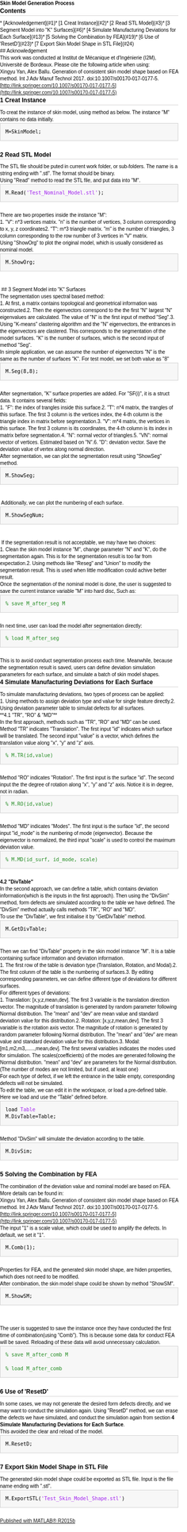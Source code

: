 <!DOCTYPE html
  PUBLIC "-//W3C//DTD HTML 4.01 Transitional//EN">
<html><head>
      <meta http-equiv="Content-Type" content="text/html; charset=utf-8">
   <!--
This HTML was auto-generated from MATLAB code.
To make changes, update the MATLAB code and republish this document.
      --><title>Skin Model Generation Process</title><meta name="generator" content="MATLAB 8.6"><link rel="schema.DC" href="http://purl.org/dc/elements/1.1/"><meta name="DC.date" content="2018-02-09"><meta name="DC.source" content="Guide.m"><style type="text/css">
html,body,div,span,applet,object,iframe,h1,h2,h3,h4,h5,h6,p,blockquote,pre,a,abbr,acronym,address,big,cite,code,del,dfn,em,font,img,ins,kbd,q,s,samp,small,strike,strong,sub,sup,tt,var,b,u,i,center,dl,dt,dd,ol,ul,li,fieldset,form,label,legend,table,caption,tbody,tfoot,thead,tr,th,td{margin:0;padding:0;border:0;outline:0;font-size:100%;vertical-align:baseline;background:transparent}body{line-height:1}ol,ul{list-style:none}blockquote,q{quotes:none}blockquote:before,blockquote:after,q:before,q:after{content:'';content:none}:focus{outine:0}ins{text-decoration:none}del{text-decoration:line-through}table{border-collapse:collapse;border-spacing:0}

html { min-height:100%; margin-bottom:1px; }
html body { height:100%; margin:0px; font-family:Arial, Helvetica, sans-serif; font-size:10px; color:#000; line-height:140%; background:#fff none; overflow-y:scroll; }
html body td { vertical-align:top; text-align:left; }

h1 { padding:0px; margin:0px 0px 25px; font-family:Arial, Helvetica, sans-serif; font-size:1.5em; color:#d55000; line-height:100%; font-weight:normal; }
h2 { padding:0px; margin:0px 0px 8px; font-family:Arial, Helvetica, sans-serif; font-size:1.2em; color:#000; font-weight:bold; line-height:140%; border-bottom:1px solid #d6d4d4; display:block; }
h3 { padding:0px; margin:0px 0px 5px; font-family:Arial, Helvetica, sans-serif; font-size:1.1em; color:#000; font-weight:bold; line-height:140%; }

a { color:#005fce; text-decoration:none; }
a:hover { color:#005fce; text-decoration:underline; }
a:visited { color:#004aa0; text-decoration:none; }

p { padding:0px; margin:0px 0px 20px; }
img { padding:0px; margin:0px 0px 20px; border:none; }
p img, pre img, tt img, li img, h1 img, h2 img { margin-bottom:0px; } 

ul { padding:0px; margin:0px 0px 20px 23px; list-style:square; }
ul li { padding:0px; margin:0px 0px 7px 0px; }
ul li ul { padding:5px 0px 0px; margin:0px 0px 7px 23px; }
ul li ol li { list-style:decimal; }
ol { padding:0px; margin:0px 0px 20px 0px; list-style:decimal; }
ol li { padding:0px; margin:0px 0px 7px 23px; list-style-type:decimal; }
ol li ol { padding:5px 0px 0px; margin:0px 0px 7px 0px; }
ol li ol li { list-style-type:lower-alpha; }
ol li ul { padding-top:7px; }
ol li ul li { list-style:square; }

.content { font-size:1.2em; line-height:140%; padding: 20px; }

pre, code { font-size:12px; }
tt { font-size: 1.2em; }
pre { margin:0px 0px 20px; }
pre.codeinput { padding:10px; border:1px solid #d3d3d3; background:#f7f7f7; }
pre.codeoutput { padding:10px 11px; margin:0px 0px 20px; color:#4c4c4c; }
pre.error { color:red; }

@media print { pre.codeinput, pre.codeoutput { word-wrap:break-word; width:100%; } }

span.keyword { color:#0000FF }
span.comment { color:#228B22 }
span.string { color:#A020F0 }
span.untermstring { color:#B20000 }
span.syscmd { color:#B28C00 }

.footer { width:auto; padding:10px 0px; margin:25px 0px 0px; border-top:1px dotted #878787; font-size:0.8em; line-height:140%; font-style:italic; color:#878787; text-align:left; float:none; }
.footer p { margin:0px; }
.footer a { color:#878787; }
.footer a:hover { color:#878787; text-decoration:underline; }
.footer a:visited { color:#878787; }

table th { padding:7px 5px; text-align:left; vertical-align:middle; border: 1px solid #d6d4d4; font-weight:bold; }
table td { padding:7px 5px; text-align:left; vertical-align:top; border:1px solid #d6d4d4; }

  </style></head><body><div class="content">
#  **Skin Model Generation Process** 
<!--introduction--><!--/introduction-->
## Contents
<div>
* [Acknowledgement](#1)* [1 Creat Instance](#2)* [2 Read STL Model](#3)* [3 Segment Model into "K" Surfaces](#6)* [4 Simulate Manufacturing Deviations for Each Surface](#13)* [5 Solving the Combination by FEA](#19)* [6 Use of 'ResetD'](#23)* [7 Export Skin Model Shape in STL File](#24)
</div>
## Acknowledgement<a name="1"></a>

This work was conducted at Institut de M&eacute;canique et d'Ing&eacute;nierie (I2M), Universit&eacute; de Bordeaux. Please cite the following article when using:

Xingyu Yan, Alex Ballu. Generation of consistent skin model shape based on FEA method. Int J Adv Manuf Technol 2017. doi:10.1007/s00170-017-0177-5.

[http://link.springer.com/10.1007/s00170-017-0177-5](http://link.springer.com/10.1007/s00170-017-0177-5)

## 1 Creat Instance<a name="2"></a>

To creat the instance of skin model, using method as below. The instance "M" contains no data initially.
<pre class="codeinput">M=SkinModel;
</pre>
## 2 Read STL Model<a name="3"></a>

The STL file should be puted in current work folder, or sub-folders. The name is a string ending with ".stl". The format should be binary.

Using "Read" method to read the STL file, and put data into "M".
<pre class="codeinput">M.Read(<span class="string">'Test_Nominal_Model.stl'</span>);
</pre>
There are two properties inside the instance "M":
<div>
1. "V": n*3 vertices matrix. "n" is the number of vertices, 3 column corresponding to x, y, z coordinates2. "T": m*3 triangle matrix. "m" is the number of triangles, 3 column corresponding to the row number of 3 vertices in "V" matrix.
</div>
Using "ShowOrg" to plot the original model, which is usually considered as nominal model.
<pre class="codeinput">M.ShowOrg;
</pre><img vspace="5" hspace="5" src="Guide_01.png" alt=""> 
## 3 Segment Model into "K" Surfaces<a name="6"></a>

The segmentation uses spectral based method:
<div>
1. At first, a matrix contains topological and geometrical information was constructed.2. Then the eigenvectors correspond to the the first "N" largest "N" eigenvalues are calculated.   The value of "N" is the first input of method "Seg".3. Using "K-means" clastering algorithm and the "N" eigenvectors,   the entrances in the eigenvectors are clastered. This corresponds   to the segmentation of the model surfaces. "K" is the number of   surfaces, which is the second input of method "Seg".
</div>
In simple application, we can assume the number of eigenvectors "N" is the same as the number of surfaces "K". For test model, we set both value as "8"
<pre class="codeinput">M.Seg(8,8);
</pre>
After segmentation, "K" surface properties are added. For "SF(i)", it is a struct data. It contains several fields:
<div>
1. "F": the index of trangles inside this surface.2. "T": n*4 matrix, the trangles of this surface. The first 3 column is the  vertices index, the 4-th column is the triangle index in matrix before segmentation.3. "V": m*4 matrix, the vertices in this surface. The first 3 column is its coordinates, the 4-th column is its index in matrix before segmentation.4. "N": normal vector of triangles.5. "VN": normal vector of vertices. Estimated based on "N".6. "D": deviation vector. Save the deviation value of vertex along normal direction.
</div>
After segmentation, we can plot the segmentation result using "ShowSeg" method.
<pre class="codeinput">M.ShowSeg;
</pre><img vspace="5" hspace="5" src="Guide_02.png" alt=""> 
Additionally, we can plot the numbering of each surface.
<pre class="codeinput">M.ShowSegNum;
</pre><img vspace="5" hspace="5" src="Guide_03.png" alt=""> 
If the segmentation result is not acceptable, we may have two choices:
<div>
1. Clean the skin model instance "M", change parameter "N" and "K", do       the segmentation again. This is for the segmentation result is too       far from expectation.2. Using methods like "Reseg" and "Union" to modify the segmentation       result. This is used when little modification could achive better result.
</div>
Once the segmentation of the nominal model is done, the user is suggested to save the current instance variable "M" into hard disc, Such as:
<pre class="codeinput"><span class="comment">% save M_after_seg M</span>
</pre>
In next time, user can load the model after segmentation directly:
<pre class="codeinput"><span class="comment">% load M_after_seg</span>
</pre>
This is to avoid conduct segmentation process each time. Meanwhile, because the segmentation result is saved, users can define deviation simulation parameters for each surface, and simulate a batch of skin model shapes.

## 4 Simulate Manufacturing Deviations for Each Surface<a name="13"></a>

To simulate manufacturing deviations, two types of process can be applied:
<div>
1. Using methods to assign deviation type and value for single feature directly.2. Using deviation parameter table to simulat defects for all surfaces.
</div>
**4.1 "TR", "RO" &amp; "MD"**

In the first approach, methods such as "TR", "RO" and "MD" can be used.

Method "TR" indicates "Translation". The first input "id" indicates which surface will be translated. The second input "value" is a vector, which defines the translation value along "x", "y" and "z" axis.
<pre class="codeinput"><span class="comment">% M.TR(id,value)</span>
</pre>
Method "RO" indicates "Rotation". The first input is the surface "id". The second input the the degree of rotation along "x", "y" and "z" axis. Notice it is in degree, not in radian.
<pre class="codeinput"><span class="comment">% M.RO(id,value)</span>
</pre>
Method "MD" indicates "Modes". The first input is the surface "id", the second input "id_mode" is the numbering of mode (eigenvector). Because the eigenvector is normalized, the third input "scale" is used to control the maximum deviation value.
<pre class="codeinput"><span class="comment">% M.MD(id_surf, id_mode, scale)</span>
</pre>
**4.2 "DivTable"**

In the second approach, we can define a table, which contains deviation information(which is the inputs in the first approach). Then using the "DivSim" method, form defects are simulated according to the table we have defined. The "DivSim" method actually calls methods "TR", "RO" and "MD".

To use the "DivTable", we first initialise it by "GetDivTable" method.
<pre class="codeinput">M.GetDivTable;
</pre>
Then we can find "DivTable" property in the skin model instance "M". It is a table containing surface information and deviation information.
<div>
1. The first row of the table is deviation type (Translation, Rotation, and Modal).2. The first colunm of the table is the numbering of surfaces.3. By editing corresponding parameters, we can define different type of deviations for different surfaces.
</div>
For different types of deviations:
<div>
1. Translation: [x,y,z,mean,dev]. The first 3 variable is the translation direction vector. The magnitude of translation is generated by random parameter following Normal distribution. The "mean" and "dev" are mean value and standard deviation value for this distribution.2. Rotation: [x,y,z,mean,dev]. The first 3 variable is the rotation axis vector. The magnitude of rotation is generated by random parameter following Normal distribution. The "mean" and "dev" are mean value and standard deviation value for this distribution.3. Modal: [m1,m2,m3,......,mean,dev]. The first several variables indicates the modes used for simulation. The scales(coefficients) of the modes are generated following the Normal distribution. "mean" and "dev" are parameters for the Normal distribution. (The number of modes are not limited, but if used, at least one)
</div>
For each type of defect, if we left the entrance in the table empty, corresponding defects will not be simulated.

To edit the table, we can edit it in the workspace, or load a pre-defined table. Here we load and use the "Table" defined before.
<pre class="codeinput">load <span class="string">Table</span>
M.DivTable=Table;
</pre>
Method "DivSim" will simulate the deviation according to the table.
<pre class="codeinput">M.DivSim;
</pre>
## 5 Solving the Combination by FEA<a name="19"></a>

The combination of the deviation value and nominal model are based on FEA. More details can be found in:

Xingyu Yan, Alex Ballu. Generation of consistent skin model shape based on FEA method. Int J Adv Manuf Technol 2017. doi:10.1007/s00170-017-0177-5.

[http://link.springer.com/10.1007/s00170-017-0177-5](http://link.springer.com/10.1007/s00170-017-0177-5)

The input "1" is a scale value, which could be used to amplify the defects. In default, we set it "1".
<pre class="codeinput">M.Comb(1);
</pre>
Properties for FEA, and the generated skin model shape, are hiden properties, which does not need to be modified.

After combination, the skin model shape could be shown by method "ShowSM".
<pre class="codeinput">M.ShowSM;
</pre><img vspace="5" hspace="5" src="Guide_04.png" alt=""> 
The user is suggested to save the instance once they have conducted the first time of combination(using "Comb"). This is because some data for conduct FEA will be saved. Reloading of these data will avoid unnecessary calculation.
<pre class="codeinput"><span class="comment">% save M_after_comb M</span>

<span class="comment">% load M_after_comb</span>
</pre>
## 6 Use of 'ResetD'<a name="23"></a>

In some cases, we may not generate the desired form defects directly, and we may want to conduct the simulation again. Using "ResetD" method, we can erase the defects we have simulated, and conduct the simulation again from section **4 Simulate Manufacturing Deviations for Each Surface**.

This avoided the clear and reload of the model.
<pre class="codeinput">M.ResetD;
</pre>
## 7 Export Skin Model Shape in STL File<a name="24"></a>

The generated skin model shape could be expoeted as STL file. Input is the file name ending with ".stl".
<pre class="codeinput">M.ExportSTL(<span class="string">'Test_Skin_Model_Shape.stl'</span>)
</pre><p class="footer">  
[Published with MATLAB&reg; R2015b](http://www.mathworks.com/products/matlab/)  

</div><!--
##### SOURCE BEGIN #####
%% *Skin Model Generation Process*
%
%% Acknowledgement
% This work was conducted at Institut de Mécanique et d'Ingénierie (I2M),
% Université de Bordeaux.
% Please cite the following article when using:
%
% Xingyu Yan, Alex Ballu. Generation of consistent skin model shape based on FEA method. Int J Adv Manuf Technol 2017. doi:10.1007/s00170-017-0177-5.
%
% <http://link.springer.com/10.1007/s00170-017-0177-5>
%

%% 1 Creat Instance
% To creat the instance of skin model, using method as below.
% The instance "M" contains no data initially.
M=SkinModel;

%% 2 Read STL Model
% The STL file should be puted in current work folder, or sub-folders.
% The name is a string ending with ".stl".
% The format should be binary.
%
% Using "Read" method to read the STL file, and put data into "M".
M.Read('Test_Nominal_Model.stl');

%%
% There are two properties inside the instance "M":
%
% # "V": n*3 vertices matrix. "n" is the number of vertices, 3 column corresponding
% to x, y, z coordinates
% # "T": m*3 triangle matrix. "m" is the number of triangles, 3 column
% corresponding to the row number of 3 vertices in "V" matrix.
%

%%
% Using "ShowOrg" to plot the original model, which is usually considered as
% nominal model.
M.ShowOrg;

%% 3 Segment Model into "K" Surfaces
% The segmentation uses spectral based method:
%
% # At first, a matrix contains topological and geometrical information was constructed.
% # Then the eigenvectors correspond to the the first "N" largest "N" eigenvalues are calculated.
%   The value of "N" is the first input of method "Seg".
% # Using "K-means" clastering algorithm and the "N" eigenvectors,
%   the entrances in the eigenvectors are clastered. This corresponds
%   to the segmentation of the model surfaces. "K" is the number of
%   surfaces, which is the second input of method "Seg".
%
% In simple application, we can assume the number of eigenvectors "N" is
% the same as the number of surfaces "K".
% For test model, we set both value as "8"
M.Seg(8,8);

%%
% After segmentation, "K" surface properties are added.
% For "SF(i)", it is a struct data. It contains several fields:
%
% # "F": the index of trangles inside this surface.
% # "T": n*4 matrix, the trangles of this surface. The first 3 column is
% the  vertices index, the 4-th column is the triangle index in matrix before
% segmentation.
% # "V": m*4 matrix, the vertices in this surface. The first 3 column is
% its coordinates, the 4-th column is its index in matrix before
% segmentation.
% # "N": normal vector of triangles.
% # "VN": normal vector of vertices. Estimated based on "N".
% # "D": deviation vector. Save the deviation value of vertex along normal
% direction.
%

%%
% After segmentation, we can plot the segmentation result using "ShowSeg" method.
M.ShowSeg;

%%
% Additionally, we can plot the numbering of each surface.
M.ShowSegNum;

%%
% If the segmentation result is not acceptable, we may have two choices:
%
% # Clean the skin model instance "M", change parameter "N" and "K", do
%       the segmentation again. This is for the segmentation result is too
%       far from expectation.
% # Using methods like "Reseg" and "Union" to modify the segmentation
%       result. This is used when little modification could achive better result.
%
% Once the segmentation of the nominal model is done, the user is suggested
% to save the current instance variable "M" into hard disc, Such as:

% save M_after_seg M

%%
% In next time, user can load the model after segmentation directly:

% load M_after_seg

%%
% This is to avoid conduct segmentation process each time. Meanwhile,
% because the segmentation result is saved, users can define deviation
% simulation parameters for each surface, and simulate a batch of skin
% model shapes.

%% 4 Simulate Manufacturing Deviations for Each Surface
% To simulate manufacturing deviations, two types of process can be applied:
%
% # Using methods to assign deviation type and value for single feature directly.
% # Using deviation parameter table to simulat defects for all surfaces.
%
% *4.1 "TR", "RO" & "MD"*
%
% In the first approach, methods such as "TR", "RO" and "MD" can be used.
%
% Method "TR" indicates "Translation". The first input "id" indicates which
% surface will be translated. The second input "value" is a vector, which
% defines the translation value along "x", "y" and "z" axis.

% M.TR(id,value)

%%
% Method "RO" indicates "Rotation". The first input is the surface "id".
% The second input the the degree of rotation along "x", "y" and "z" axis.
% Notice it is in degree, not in radian.

% M.RO(id,value)

%%
% Method "MD" indicates "Modes". The first input is the surface "id", the
% second input "id_mode" is the numbering of mode (eigenvector). Because the
% eigenvector is normalized, the third input "scale" is used to control the
% maximum deviation value.

% M.MD(id_surf, id_mode, scale)

%%
% *4.2 "DivTable"*
%
% In the second approach, we can define a table, which contains deviation
% information(which is the inputs in the first approach). Then using the
% "DivSim" method, form defects are simulated according to the table we have defined.
% The "DivSim" method actually calls methods "TR", "RO" and "MD".
%
% To use the "DivTable", we first initialise it by "GetDivTable" method.
M.GetDivTable;

%%
% Then we can find "DivTable" property in the skin model instance "M".
% It is a table containing surface information and deviation information.
%
% # The first row of the table is deviation type (Translation,
% Rotation, and Modal).
% # The first colunm of the table is the numbering of surfaces.
% # By editing corresponding parameters, we can define different type of
% deviations for different surfaces.
%
% For different types of deviations:
%
% # Translation: [x,y,z,mean,dev]. The first 3 variable is the translation direction vector.
% The magnitude of translation is generated by random parameter following Normal distribution.
% The "mean" and "dev" are mean value and standard deviation value for this distribution.
% # Rotation: [x,y,z,mean,dev]. The first 3 variable is the rotation axis vector.
% The magnitude of rotation is generated by random parameter following Normal distribution.
% The "mean" and "dev" are mean value and standard deviation value for this distribution.
% # Modal: [m1,m2,m3,......,mean,dev]. The first several variables
% indicates the modes used for simulation. The scales(coefficients) of the
% modes are generated following the Normal distribution. "mean" and "dev"
% are parameters for the Normal distribution.
% (The number of modes are not limited, but if used, at least one)
%
% For each type of defect, if we left the entrance in the table empty,
% corresponding defects will not be simulated.
%
% To edit the table, we can edit it in the workspace, or load a pre-defined
% table. Here we load and use the "Table" defined before.
load Table
M.DivTable=Table;

%%
% Method "DivSim" will simulate the deviation according to the table.
M.DivSim;

%% 5 Solving the Combination by FEA
% The combination of the deviation value and nominal model are based on
% FEA. More details can be found in:
%
% Xingyu Yan, Alex Ballu. Generation of consistent skin model shape based on FEA method. Int J Adv Manuf Technol 2017. doi:10.1007/s00170-017-0177-5.
%
% <http://link.springer.com/10.1007/s00170-017-0177-5>
%
% The input "1" is a scale value, which could be used to amplify the
% defects. In default, we set it "1".
M.Comb(1);

%%
% Properties for FEA, and the generated skin model shape, are hiden
% properties, which does not need to be modified.

%%
% After combination, the skin model shape could be shown by method
% "ShowSM".
M.ShowSM;

%%
% The user is suggested to save the instance once they have conducted the
% first time of combination(using "Comb").
% This is because some data for conduct FEA will be saved. Reloading of
% these data will avoid unnecessary calculation.

% save M_after_comb M

% load M_after_comb

%% 6 Use of 'ResetD'
%
% In some cases, we may not generate the desired form defects directly, and
% we may want to conduct the simulation again. Using "ResetD" method, we
% can erase the defects we have simulated, and conduct the simulation again from
% section *4 Simulate Manufacturing Deviations for Each Surface*.
%
% This avoided the clear and reload of the model.

M.ResetD;

%% 7 Export Skin Model Shape in STL File
% The generated skin model shape could be expoeted as STL file.
% Input is the file name ending with ".stl".
M.ExportSTL('Test_Skin_Model_Shape.stl')

##### SOURCE END #####
--></body></html>
